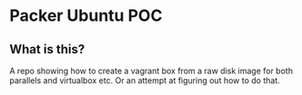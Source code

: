# Packer Ubuntu POC

## What is this?

A repo showing how to create a vagrant box from a raw disk image for both parallels and virtualbox etc. Or an attempt at figuring out how to do that.

